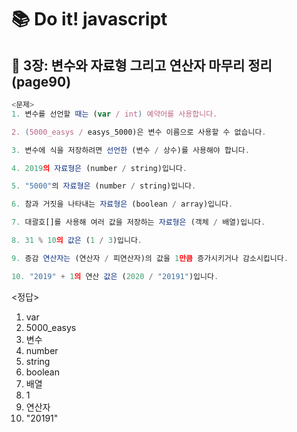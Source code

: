 # 📚 Do it! javascript

## 📌 3장: 변수와 자료형 그리고 연산자 마무리 정리(page90)
```javascript
<문제>
1. 변수를 선언할 때는 (var / int) 예약어를 사용합니다.

2. (5000_easys / easys_5000)은 변수 이름으로 사용할 수 없습니다.

3. 변수에 식을 저장하려면 선언한 (변수 / 상수)를 사용해야 합니다.

4. 2019의 자료형은 (number / string)입니다.

5. "5000"의 자료형은 (number / string)입니다.

6. 참과 거짓을 나타내는 자료형은 (boolean / array)입니다.

7. 대괄호[]를 사용해 여러 값을 저장하는 자료형은 (객체 / 배열)입니다.

8. 31 % 10의 값은 (1 / 3)입니다.

9. 증감 연산자는 (연산자 / 피연산자)의 값을 1만큼 증가시키거나 감소시킵니다.

10. "2019" + 1의 연산 값은 (2020 / "20191")입니다.
```

<정답>
1. var
2. 5000_easys
3. 변수
4. number
5. string
6. boolean
7. 배열
8. 1
9. 연산자
10. "20191"
```